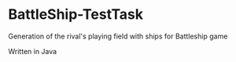 # BattleShip-TestTask
Generation of the rival's playing field with ships for Battleship game

Written in Java
